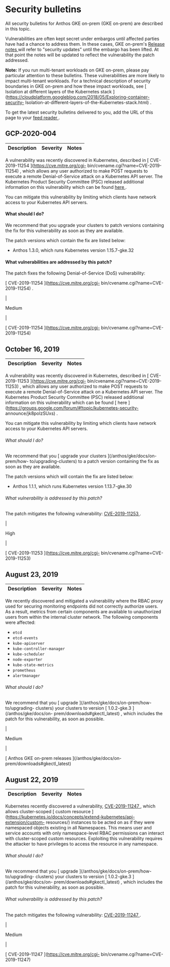 #  Security bulletins

All security bulletins for Anthos GKE on-prem (GKE on-prem) are described in
this topic.

Vulnerabilities are often kept secret under embargos until affected parties
have had a chance to address them. In these cases, GKE on-prem's [ Release
notes ](/anthos/gke/docs/on-prem/release-notes) will refer to "security
updates" until the embargo has been lifted. At that point the notes will be
updated to reflect the vulnerability the patch addressed.

**Note:** If you run multi-tenant workloads on GKE on-prem, please pay
particular attention to these bulletins. These vulnerabilities are more likely
to impact multi-tenant workloads. For a technical description of security
boundaries in GKE on-prem and how these impact workloads, see [ Isolation at
different layers of the Kubernetes stack
](https://cloudplatform.googleblog.com/2018/05/Exploring-container-security-
Isolation-at-different-layers-of-the-Kubernetes-stack.html) .

To get the latest security bulletins delivered to you, add the URL of this
page to your [ feed reader
](https://wikipedia.org/wiki/Comparison_of_feed_aggregators) .

##  GCP-2020-004

Description  |  Severity  |  Notes  
---|---|---  
  
A vulnerability was recently discovered in Kubernetes, described in [
CVE-2019-11254 ](https://cve.mitre.org/cgi-
bin/cvename.cgi?name=CVE-2019-11254) , which allows any user authorized to
make POST requests to execute a remote Denial-of-Service attack on a
Kubernetes API server. The Kubernetes Product Security Committee (PSC)
released additional information on this vulnerability which can be found [
here ](https://groups.google.com/g/kubernetes-security-announce/c/wuwEwZigXBc)
.

You can mitigate this vulnerability by limiting which clients have network
access to your Kubernetes API servers.

####  What should I do?

We recommend that you upgrade your clusters to patch versions containing the
fix for this vulnerability as soon as they are available.

The patch versions which contain the fix are listed below:

  * Anthos 1.3.0, which runs Kubernetes version 1.15.7-gke.32 

####  What vulnerabilities are addressed by this patch?

The patch fixes the following Denial-of-Service (DoS) vulnerability:

[ CVE-2019-11254 ](https://cve.mitre.org/cgi-
bin/cvename.cgi?name=CVE-2019-11254) .

|

Medium

|

[ CVE-2019-11254 ](https://cve.mitre.org/cgi-
bin/cvename.cgi?name=CVE-2019-11254)  
  
##  October 16, 2019

Description  |  Severity  |  Notes  
---|---|---  
  
A vulnerability was recently discovered in Kubernetes, described in [
CVE-2019-11253 ](https://cve.mitre.org/cgi-
bin/cvename.cgi?name=CVE-2019-11253) , which allows any user authorized to
make POST requests to execute a remote Denial-of-Service attack on a
Kubernetes API server. The Kubernetes Product Security Committee (PSC)
released additional information on this vulnerability which can be found [
here ](https://groups.google.com/forum/#!topic/kubernetes-security-
announce/jk8polzSUxs) .

You can mitigate this vulnerability by limiting which clients have network
access to your Kubernetes API servers.

######  What should I do?

We recommend that you [ upgrade your clusters ](/anthos/gke/docs/on-prem/how-
to/upgrading-clusters) to a patch version containing the fix as soon as they
are available.

The patch versions which will contain the fix are listed below:

  * Anthos 1.1.1, which runs Kubernetes version 1.13.7-gke.30 

######  What vulnerability is addressed by this patch?

The patch mitigates the following vulnerability: [ CVE-2019-11253
](https://cve.mitre.org/cgi-bin/cvename.cgi?name=CVE-2019-11253) .

|

High

|

[ CVE-2019-11253 ](https://cve.mitre.org/cgi-
bin/cvename.cgi?name=CVE-2019-11253)  
  
##  August 23, 2019

Description  |  Severity  |  Notes  
---|---|---  
  
We recently discovered and mitigated a vulnerability where the RBAC proxy used
for securing monitoring endpoints did not correctly authorize users. As a
result, metrics from certain components are available to unauthorized users
from within the internal cluster network. The following components were
affected:

  * ` etcd `
  * ` etcd-events `
  * ` kube-apiserver `
  * ` kube-controller-manager `
  * ` kube-scheduler `
  * ` node-exporter `
  * ` kube-state-metrics `
  * ` prometheus `
  * ` alertmanager `

######  What should I do?

We recommend that you [ upgrade ](/anthos/gke/docs/on-prem/how-to/upgrading-
clusters) your clusters to version [ 1.0.2-gke.3 ](/anthos/gke/docs/on-
prem/downloads#gkectl_latest) , which includes the patch for this
vulnerability, as soon as possible.

|

Medium

|

[ Anthos GKE on-prem releases ](/anthos/gke/docs/on-
prem/downloads#gkectl_latest)  
  
##  August 22, 2019

Description  |  Severity  |  Notes  
---|---|---  
  
Kubernetes recently discovered a vulnerability, [ CVE-2019-11247
](https://cve.mitre.org/cgi-bin/cvename.cgi?name=CVE-2019-11247) , which
allows cluster-scoped [ custom resource
](https://kubernetes.io/docs/concepts/extend-kubernetes/api-extension/custom-
resources/) instances to be acted on as if they were namespaced objects
existing in all Namespaces. This means user and service accounts with only
namespace-level RBAC permissions can interact with cluster-scoped custom
resources. Exploiting this vulnerability requires the attacker to have
privileges to access the resource in any namespace.

######  What should I do?

We recommend that you [ upgrade ](/anthos/gke/docs/on-prem/how-to/upgrading-
clusters) your clusters to version [ 1.0.2-gke.3 ](/anthos/gke/docs/on-
prem/downloads#gkectl_latest) , which includes the patch for this
vulnerability, as soon as possible.

######  What vulnerability is addressed by this patch?

The patch mitigates the following vulnerability: [ CVE-2019-11247
](https://cve.mitre.org/cgi-bin/cvename.cgi?name=CVE-2019-11247) .

|

Medium

|

[ CVE-2019-11247 ](https://cve.mitre.org/cgi-
bin/cvename.cgi?name=CVE-2019-11247)

